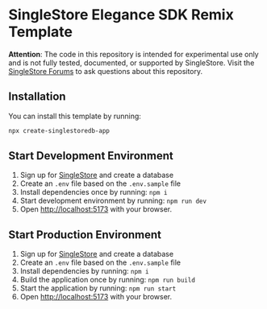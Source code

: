 # SingleStore Elegance SDK Remix Template

**Attention**: The code in this repository is intended for experimental use only and is not fully tested, documented, or supported by SingleStore. Visit the [SingleStore Forums](https://www.singlestore.com/forum/) to ask questions about this repository.

## Installation

You can install this template by running:

```sh
npx create-singlestoredb-app
```

## Start Development Environment

1. Sign up for [SingleStore](https://www.singlestore.com/) and create a database
2. Create an `.env` file based on the `.env.sample` file
3. Install dependencies once by running: `npm i`
5. Start development environment by running: `npm run dev`
6. Open [http://localhost:5173](http://localhost:5173) with your browser.

## Start Production Environment

1. Sign up for [SingleStore](https://www.singlestore.com/) and create a database
2. Create an `.env` file based on the `.env.sample` file
3. Install dependencies by running: `npm i`
4. Build the application once by running: `npm run build`
5. Start the application by running: `npm run start`
6. Open [http://localhost:5173](http://localhost:5173) with your browser.
